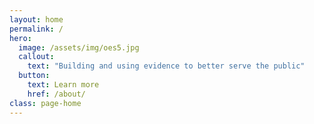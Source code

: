 ```yaml
---
layout: home
permalink: /
hero:
  image: /assets/img/oes5.jpg
  callout:
    text: "Building and using evidence to better serve the public"
  button:
    text: Learn more
    href: /about/
class: page-home
---
```


 
